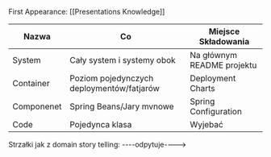 First Appearance: [[Presentations Knowledge]]

| Nazwa      | Co                                        | Miejsce Składowania        |
|------------|-------------------------------------------|----------------------------|
| System     | Cały system i systemy obok                | Na głównym README projektu |
| Container  | Poziom pojedynczych deploymentów/fatjarów | Deployment Charts          |
| Componenet | Spring Beans/Jary mvnowe                  | Spring Configuration       |
| Code       | Pojedynca klasa                           | Wyjebać                    |

Strzałki jak z domain story telling:
----odpytuje---->
